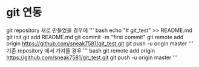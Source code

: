 # git 연동
git repository 새로 만들었을 경우에
''' bash
echo "# git_test" >> README.md
git init
git add README.md
git commit -m "first commit"
git remote add origin https://github.com/sneak7581/git_test.git
git push -u origin master
'''
기존 repository 에서 가져올 경우
''' bash
git remote add origin https://github.com/sneak7581/git_test.git
git push -u origin master
'''
